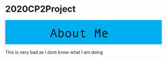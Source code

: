 # 2020CP2Project

![logo](https://github.com/Fannius/MCSPortfolioDM/blob/master/AAimages/AboutMeHeader.jpg?raw=true)

This is very bad as I dont know what I am doing 
